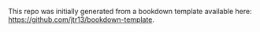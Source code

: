 This repo was initially generated from a bookdown template available here: https://github.com/jtr13/bookdown-template.
